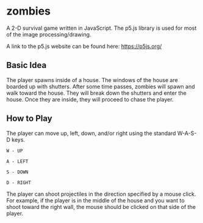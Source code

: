 # zombies
A 2-D survival game written in JavaScript. The p5.js library is used for most of
 the image processing/drawing.

A link to the p5.js website can be found here: https://p5js.org/

## Basic Idea
The player spawns inside of a house. The windows of the house are boarded up
with shutters. After some time passes, zombies will spawn and walk toward the
house. They will break down the shutters and enter the house. Once they are
inside, they will proceed to chase the player.

## How to Play
The player can move up, left, down, and/or right using the standard W-A-S-D keys.

`W - UP`

`A - LEFT`

`S - DOWN`

`D - RIGHT`

The player can shoot projectiles in the direction specified by a mouse click.
For example, if the player is in the middle of the house and you want to shoot
toward the right wall, the mouse should be clicked on that side of the player.
